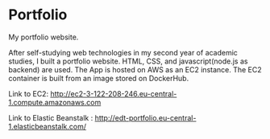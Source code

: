# Portfolio
My portfolio website.

After self-studying web technologies in my second year of academic studies, I built a portfolio website. HTML, CSS, and javascript(node.js as backend) are used. The App is hosted on AWS as an EC2 instance. The EC2 container is built from an image stored on DockerHub.

Link to EC2: http://ec2-3-122-208-246.eu-central-1.compute.amazonaws.com

Link to Elastic Beanstalk : http://edt-portfolio.eu-central-1.elasticbeanstalk.com/

